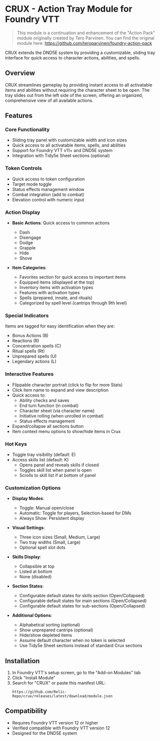 # CRUX - Action Tray Module for Foundry VTT

> This module is a continuation and enhancement of the "Action Pack" module originally created by Tero Parvinen. You can find the original module here: https://github.com/teroparvinen/foundry-action-pack

CRUX extends the DND5E system by providing a customizable, sliding tray interface for quick access to character actions, abilities, and spells.

## Overview

CRUX streamlines gameplay by providing instant access to all activatable items and abilities without requiring the character sheet to be open. The tray slides out from the left side of the screen, offering an organized, comprehensive view of all available actions.

## Features

### Core Functionality
- Sliding tray panel with customizable width and icon sizes
- Quick access to all activatable items, spells, and abilities
- Support for Foundry VTT v11+ and DND5E system
- Integration with Tidy5e Sheet sections (optional)

### Token Controls
- Quick access to token configuration
- Target mode toggle
- Status effects management window
- Combat integration (add to combat)
- Elevation control with numeric input

### Action Display
- **Basic Actions**: Quick access to common actions
  - Dash
  - Disengage
  - Dodge
  - Grapple
  - Hide
  - Shove

- **Item Categories**:
  - Favorites section for quick access to important items
  - Equipped items (displayed at the top)
  - Inventory items with activation types
  - Features with activation types
  - Spells (prepared, innate, and rituals)
  - Categorized by spell level (cantrips through 9th level)

### Special Indicators
Items are tagged for easy identification when they are:
- Bonus Actions (B)
- Reactions (R)
- Concentration spells (C)
- Ritual spells (Rt)
- Unprepared spells (U)
- Legendary actions (L)

### Interactive Features
- Flippable character portrait (click to flip for more Stats)
- Click item name to expand and view description
- Quick access to:
  - Ability checks and saves
  - End turn function (in combat)
  - Character sheet (via character name)
  - Initiative rolling (when unrolled in combat)
  - Status effects management
- Expand/collapse all sections button
- Item context menu options to show/hide items in Crux

### Hot Keys
- Toggle tray visibility (default: E)
- Access skills list (default: K)
  - Opens panel and reveals skills if closed
  - Toggles skill list when panel is open
  - Scrolls to skill list if at bottom of panel

### Customization Options
- **Display Modes**:
  - Toggle: Manual open/close
  - Automatic: Toggle for players, Selection-based for DMs
  - Always Show: Persistent display

- **Visual Settings**:
  - Three icon sizes (Small, Medium, Large)
  - Two tray widths (Small, Large)
  - Optional spell slot dots

- **Skills Display**:
  - Collapsible at top
  - Listed at bottom
  - None (disabled)

- **Section States**:
  - Configurable default states for skills section (Open/Collapsed)
  - Configurable default states for main sections (Open/Collapsed)
  - Configurable default states for sub-sections (Open/Collapsed)

- **Additional Options**:
  - Alphabetical sorting (optional)
  - Show unprepared cantrips (optional)
  - Hide/show depleted items
  - Assume default character when no token is selected
  - Use Tidy5e Sheet sections instead of standard Crux sections

## Installation

1. In Foundry VTT's setup screen, go to the "Add-on Modules" tab
2. Click "Install Module"
3. Search for "CRUX" or paste this manifest URL:
   ```
   https://github.com/Relic-Repo/crux/releases/latest/download/module.json
   ```

## Compatibility
- Requires Foundry VTT version 12 or higher
- Verified compatible with Foundry VTT version 12
- Designed for the DND5E system
